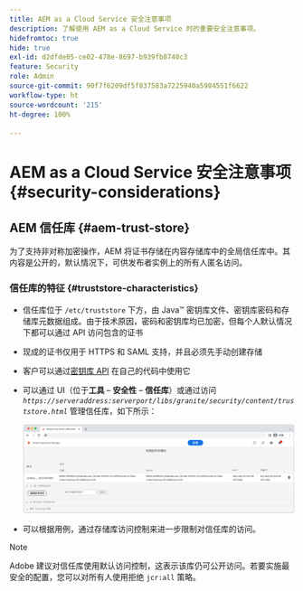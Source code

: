 ```yaml
---
title: AEM as a Cloud Service 安全注意事项
description: 了解使用 AEM as a Cloud Service 时的重要安全注意事项。
hidefromtoc: true
hide: true
exl-id: d2dfde05-ce02-478e-8697-b939fb8740c3
feature: Security
role: Admin
source-git-commit: 90f7f6209df5f837583a7225940a5984551f6622
workflow-type: ht
source-wordcount: '215'
ht-degree: 100%

---
```


# AEM as a Cloud Service 安全注意事项 {#security-considerations}

## AEM 信任库 {#aem-trust-store}

为了支持非对称加密操作，AEM 将证书存储在内容存储库中的全局信任库中。其内容是公开的，默认情况下，可供发布者实例上的所有人匿名访问。

### 信任库的特征 {#truststore-characteristics}

* 信任库位于 `/etc/truststore` 下方，由 Java™ 密钥库文件、密钥库密码和存储库元数据组成。由于技术原因，密码和密钥库均已加密，但每个人默认情况下都可以通过 API 访问包含的证书
* 现成的证书仅用于 HTTPS 和 SAML 支持，并且必须先手动创建存储
* 客户可以通过[密钥库 API](https://developer.adobe.com/experience-manager/reference-materials/6-5/javadoc/com/adobe/granite/keystore/KeyStoreService.html#getTrustStore-org.apache.sling.api.resource.ResourceResolver-) 在自己的代码中使用它
* 可以通过 UI（位于&#x200B;**工具** – **安全性** – **信任库**）或通过访问 *`https://serveraddress:serverport/libs/granite/security/content/truststore.html`* 管理信任库，如下所示：

  ![信任库管理](/help/security/assets/global-trust-store-modified.png)

* 可以根据用例，通过存储库访问控制来进一步限制对信任库的访问。

>[!NOTE]
>
>Adobe 建议对信任库使用默认访问控制，这表示该库仍可公开访问。若要实施最安全的配置，您可以对所有人使用拒绝 `jcr:all` 策略。

<!--
Commenting out section for now as requested by Lars

## Anonymous Permission Hardening Package {#anonymous-permission-hardening-package}

For more information on the Anonymous Hardening Package, see [Security Checklist](https://experienceleague.adobe.com/docs/experience-manager-65/administering/security/security-checklist.html#anonymous-permission-hardening-package).
-->
